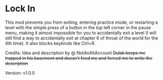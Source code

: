 # Lock In

This mod prevents you from exiting, entering practice mode, or restarting a level with the simple press of a button in the top left corner in the pause menu, making it almost impossible for you to accidentally exit a level (I will still find a way to accidentally exit at chapter 6 of throat of the world for the 4th time). It also blocks keybinds like Ctrl+R.

Credits: Idea and description by @ NotAnAltAccount ~~Dulak keeps me trapped in his basement and doesn't feed me and forced me to write the description~~

Version: v1.0.0